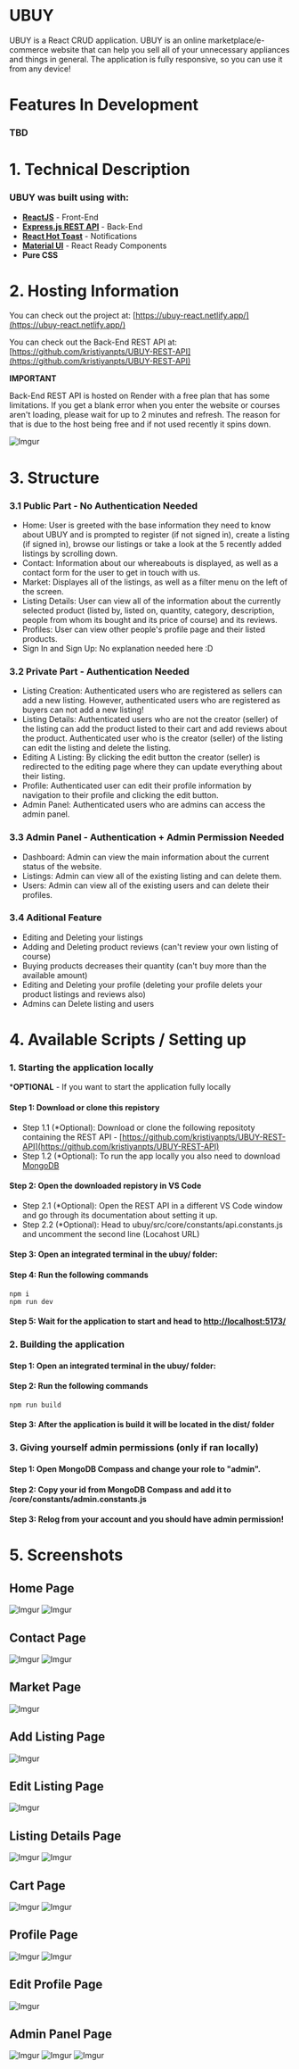 
# UBUY

UBUY is a React CRUD application. UBUY is an online marketplace/e-commerce website that can help you sell all of your unnecessary appliances and things in general. The application is fully responsive, so you can use it from any device!

# Features In Development
### TBD

# 1. Technical Description
### UBUY was built using with:
- [**ReactJS**](https://react.dev/) - Front-End
- [**Express.js REST API**](https://expressjs.com/) - Back-End
- [**React Hot Toast**](https://react-hot-toast.com/) - Notifications
- [**Material UI**](https://mui.com/) - React Ready Components
- **Pure CSS**

# 2. Hosting Information

You can check out the project at: [https://ubuy-react.netlify.app/](https://ubuy-react.netlify.app/)

You can check out the Back-End REST API at: [https://github.com/kristiyanpts/UBUY-REST-API](https://github.com/kristiyanpts/UBUY-REST-API)

**IMPORTANT**

Back-End REST API is hosted on Render with a free plan that has some limitations. If you get a blank error when you enter the website or courses aren't loading, please wait for up to 2 minutes and refresh. The reason for that is due to the host being free and if not used recently it spins down.

![Imgur](https://imgur.com/aPArXlm.png)

# 3. Structure

### 3.1 Public Part - No Authentication Needed
- Home: User is greeted with the base information they need to know about UBUY and is prompted to register (if not signed in), create a listing (if signed in), browse our listings or take a look at the 5 recently added listings by scrolling down.
- Contact: Information about our whereabouts is displayed, as well as a contact form for the user to get in touch with us.
- Market: Displayes all of the listings, as well as a filter menu on the left of the screen.
- Listing Details: User can view all of the information about the currently selected product (listed by, listed on, quantity, category, description, people from whom its bought and its price of course) and its reviews. 
- Profiles: User can view other people's profile page and their listed products.
- Sign In and Sign Up: No explanation needed here :D

### 3.2 Private Part - Authentication Needed
- Listing Creation: Authenticated users who are registered as sellers can add a new listing. However, authenticated users who are registered as buyers can not add a new listing!
- Listing Details: Authenticated users who are not the creator (seller) of the listing can add the product listed to their cart and add reviews about the product. Authenticated user who is the creator (seller) of the listing can edit the listing and delete the listing.
- Editing A Listing: By clicking the edit button the creator (seller) is redirected to the editing page where they can update everything about their listing.
- Profile: Authenticated user can edit their profile information by navigation to their profile and clicking the edit button.
- Admin Panel: Authenticated users who are admins can access the admin panel.

### 3.3 Admin Panel - Authentication + Admin Permission Needed
- Dashboard: Admin can view the main information about the current status of the website.
- Listings: Admin can view all of the existing listing and can delete them.
- Users: Admin can view all of the existing users and can delete their profiles.

### 3.4 Aditional Feature
- Editing and Deleting your listings
- Adding and Deleting product reviews (can't review your own listing of course)
- Buying products decreases their quantity (can't buy more than the available amount)
- Editing and Deleting your profile (deleting your profile delets your product listings and reviews also)
- Admins can Delete listing and users

# 4. Available Scripts / Setting up

### 1. Starting the application locally
***OPTIONAL** - If you want to start the application fully locally

#### Step 1: Download or clone this repistory
- Step 1.1 (*Optional): Download or clone the following repositoty containing the REST API - [https://github.com/kristiyanpts/UBUY-REST-API](https://github.com/kristiyanpts/UBUY-REST-API)
- Step 1.2 (*Optional): To run the app locally you also need to download [MongoDB](https://www.mongodb.com/try/download/community)

#### Step 2: Open the downloaded repistory in VS Code
- Step 2.1 (*Optional): Open the REST API in a different VS Code window and go through its documentation about setting it up.
- Step 2.2 (*Optional): Head to ubuy/src/core/constants/api.constants.js and uncomment the second line (Locahost URL)

#### Step 3: Open an integrated terminal in the ubuy/ folder:

#### Step 4: Run the following commands
```
npm i
npm run dev
```

#### Step 5: Wait for the application to start and head to [http://localhost:5173/](http://localhost:5173/)

### 2. Building the application

#### Step 1: Open an integrated terminal in the ubuy/ folder:

#### Step 2: Run the following commands
```
npm run build
```

#### Step 3: After the application is build it will be located in the dist/ folder

### 3. Giving yourself admin permissions (only if ran locally)

#### Step 1: Open MongoDB Compass and change your role to "admin".

#### Step 2: Copy your id from MongoDB Compass and add it to /core/constants/admin.constants.js

#### Step 3: Relog from your account and you should have admin permission!

# 5. Screenshots

## Home Page
![Imgur](https://imgur.com/0a9J5tj.png)
![Imgur](https://imgur.com/iDjbCtJ.png)

## Contact Page
![Imgur](https://imgur.com/y32BuGk.png)
![Imgur](https://imgur.com/fEJjig4.png)

## Market Page
![Imgur](https://imgur.com/6F1UT8H.png)

## Add Listing Page
![Imgur](https://imgur.com/BclJy0K.png)

## Edit Listing Page
![Imgur](https://imgur.com/Aqawmrt.png)

## Listing Details Page
![Imgur](https://imgur.com/hwRFucx.png)
![Imgur](https://imgur.com/VzhpcJY.png)

## Cart Page
![Imgur](https://imgur.com/TgIIVLe.png)
![Imgur](https://imgur.com/CP5qcgm.png)

## Profile Page
![Imgur](https://imgur.com/LL5a1TP.png)
![Imgur](https://imgur.com/qiYMGxS.png)

## Edit Profile Page
![Imgur](https://imgur.com/ZnNQa4Z.png)

## Admin Panel Page
![Imgur](https://imgur.com/SCEkDFu.png)
![Imgur](https://imgur.com/wOWeiAa.png)
![Imgur](https://imgur.com/gYDgRHJ.png)
